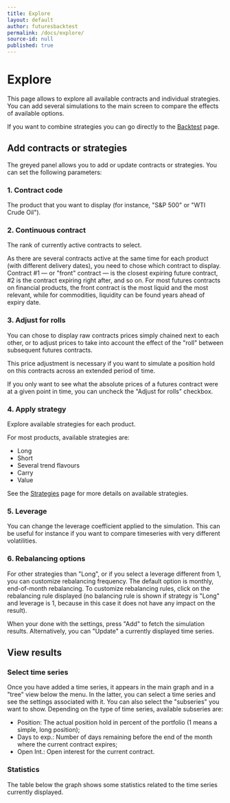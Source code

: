 ```yaml
---
title: Explore
layout: default
author: futuresbacktest
permalink: /docs/explore/
source-id: null
published: true
---
```

# Explore

This page allows to explore all available contracts and individual strategies. You can add several simulations to the main screen to compare the effects of available options. 

If you want to combine strategies you can go directly to the [Backtest](/docs/backtest/) page.

## Add contracts or strategies

The greyed panel allows you to add or update contracts or strategies. You can set the following parameters:

### 1. Contract code

The product that you want to display (for instance, "S&P 500" or "WTI Crude Oil").

### 2. Continuous contract #

The rank of currently active contracts to select.

As there are several contracts active at the same time for each product (with different delivery dates), you need to chose which contract to display. Contract #1 — or "front" contract — is the closest expiring future contract, #2 is the contract expiring right after, and so on. For most futures contracts on financial products, the front contract is the most liquid and the most relevant, while for commodities, liquidity can be found years ahead of expiry date.

### 3. Adjust for rolls

You can chose to display raw contracts prices simply chained next to each other, or to adjust prices to take into account the effect of the "roll" between subsequent futures contracts. 

This price adjustment is necessary if you want to simulate a position hold on this contracts across an extended period of time.

If you only want to see what the absolute prices of a futures contract were at a given point in time, you can uncheck the "Adjust for rolls" checkbox.

### 4. Apply strategy

Explore available strategies for each product.

For most products, available strategies are:

* Long
* Short
* Several trend flavours
* Carry
* Value

See the [Strategies](/docs/strategies/) page for more details on available strategies.

### 5. Leverage

You can change the leverage  coefficient applied to the simulation. This can be useful for instance if you want to compare timeseries with very different volatilities.

### 6. Rebalancing options

For other strategies than "Long", or if you select a leverage different from 1, you can customize rebalancing frequency. The default option is monthly, end-of-month rebalancing. To customize rebalancing rules, click on the rebalancing rule displayed (no balancing rule is shown if strategy is "Long" and leverage is 1, because in this case it does not have any impact on the result).

When your done with the settings, press "Add" to fetch the simulation results. Alternatively, you can "Update" a currently displayed time series.

## View results

### Select time series

Once you have added a time series, it appears in the main graph and in a "tree" view below the menu. In the latter, you can select a time series and see the settings associated with it. You can also select the "subseries" you want to show. Depending on the type of time series, available subseries are:

* Position: The actual position hold in percent of the portfolio (1 means a simple, long position);
* Days to exp.: Number of days remaining before the end of the month where the current contract expires;
* Open Int.: Open interest for the current contract.

### Statistics

The table below the graph shows some statistics related to the time series currently displayed.
